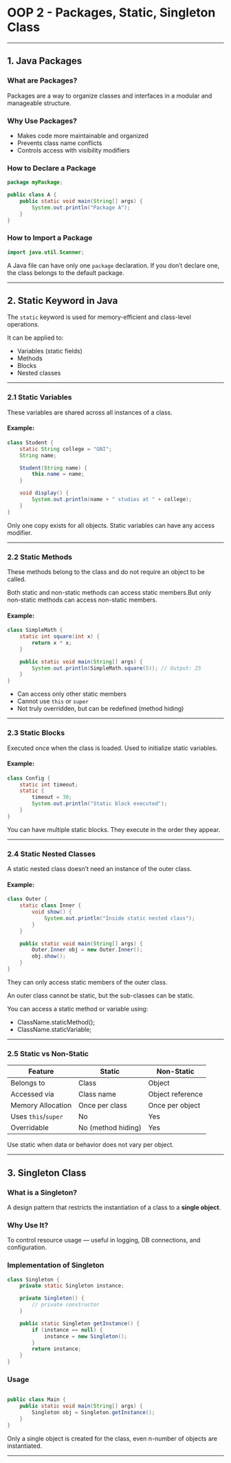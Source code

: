 # OOP 2 - Packages, Static, Singleton Class
---

## 1. Java Packages

### What are Packages?

Packages are a way to organize classes and interfaces in a modular and manageable structure.

### Why Use Packages?

- Makes code more maintainable and organized
- Prevents class name conflicts
- Controls access with visibility modifiers

### How to Declare a Package

```java
package myPackage;

public class A {
    public static void main(String[] args) {
        System.out.println("Package A");
    }
}
```

### How to Import a Package

```java
import java.util.Scanner;
```

A Java file can have only one `package` declaration. If you don’t declare one, the class belongs to the default package.

---

## 2. Static Keyword in Java

The `static` keyword is used for memory-efficient and class-level operations.

It can be applied to:

- Variables (static fields)
- Methods
- Blocks
- Nested classes

---

### 2.1 Static Variables

These variables are shared across all instances of a class.

#### Example:

```java
class Student {
    static String college = "GNI";
    String name;

    Student(String name) {
        this.name = name;
    }

    void display() {
        System.out.println(name + " studies at " + college);
    }
}
```

Only one copy exists for all objects. Static variables can have any access modifier.

---

### 2.2 Static Methods

These methods belong to the class and do not require an object to be called.

Both static and non-static methods can access static members.But only non-static methods can access non-static members.

#### Example:

```java
class SimpleMath {
    static int square(int x) {
        return x * x;
    }

    public static void main(String[] args) {
        System.out.println(SimpleMath.square(5)); // Output: 25
    }
}
```

- Can access only other static members
- Cannot use `this` or `super`
- Not truly overridden, but can be redefined (method hiding)

---

### 2.3 Static Blocks

Executed once when the class is loaded. Used to initialize static variables.

#### Example:

```java
class Config {
    static int timeout;
    static {
        timeout = 30;
        System.out.println("Static block executed");
    }
}
```

You can have multiple static blocks. They execute in the order they appear.

---

### 2.4 Static Nested Classes

A static nested class doesn’t need an instance of the outer class.


#### Example:

```java
class Outer {
    static class Inner {
        void show() {
            System.out.println("Inside static nested class");
        }
    }

    public static void main(String[] args) {
        Outer.Inner obj = new Outer.Inner();
        obj.show();
    }
}
```

They can only access static members of the outer class.

An outer class cannot be static, but the sub-classes can be static.

You can access a static method or variable using:
* ClassName.staticMethod();
* ClassName.staticVariable;
---

### 2.5 Static vs Non-Static

| Feature             | Static             | Non-Static       |
| ------------------- | ------------------ | ---------------- |
| Belongs to          | Class              | Object           |
| Accessed via        | Class name         | Object reference |
| Memory Allocation   | Once per class     | Once per object  |
| Uses `this`/`super` | No                 | Yes              |
| Overridable         | No (method hiding) | Yes              |

Use static when data or behavior does not vary per object.

---

## 3. Singleton Class

### What is a Singleton?

A design pattern that restricts the instantiation of a class to a **single object**.

### Why Use It?

To control resource usage — useful in logging, DB connections, and configuration.

### Implementation of Singleton

```java
class Singleton {
    private static Singleton instance;

    private Singleton() {
        // private constructor
    }

    public static Singleton getInstance() {
        if (instance == null) {
            instance = new Singleton();
        }
        return instance;
    }
}
```

### Usage

```java

public class Main {
    public static void main(String[] args) {
        Singleton obj = Singleton.getInstance();
    }
}

```
Only a single object is created for the class, even n-number of objects are instantiated.


---
